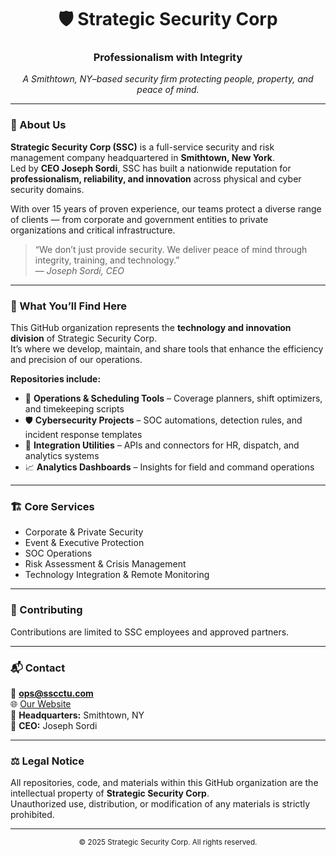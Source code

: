 <!-- Strategic Security Corp README.md -->

<h1 align="center">🛡️ Strategic Security Corp</h1>
<h3 align="center">Professionalism with Integrity</h3>
<p align="center"><i>A Smithtown, NY–based security firm protecting people, property, and peace of mind.</i></p>

---

### 🚨 About Us

**Strategic Security Corp (SSC)** is a full-service security and risk management company headquartered in **Smithtown, New York**.  
Led by **CEO Joseph Sordi**, SSC has built a nationwide reputation for **professionalism, reliability, and innovation** across physical and cyber security domains.

With over 15 years of proven experience, our teams protect a diverse range of clients — from corporate and government entities to private organizations and critical infrastructure.

> “We don’t just provide security. We deliver peace of mind through integrity, training, and technology.”  
> — *Joseph Sordi, CEO*

---

### 🔧 What You’ll Find Here

This GitHub organization represents the **technology and innovation division** of Strategic Security Corp.  
It’s where we develop, maintain, and share tools that enhance the efficiency and precision of our operations.

**Repositories include:**
- 🧭 **Operations & Scheduling Tools** – Coverage planners, shift optimizers, and timekeeping scripts  
- 🛡️ **Cybersecurity Projects** – SOC automations, detection rules, and incident response templates  
- 🧰 **Integration Utilities** – APIs and connectors for HR, dispatch, and analytics systems  
- 📈 **Analytics Dashboards** – Insights for field and command operations  

---

### 🏗️ Core Services

- Corporate & Private Security  
- Event & Executive Protection  
- SOC Operations
- Risk Assessment & Crisis Management  
- Technology Integration & Remote Monitoring  

---

### 🤝 Contributing

Contributions are limited to SSC employees and approved partners.  

---

### 📬 Contact

📧 **ops@sscctu.com**  
🌐 [Our Website](https://sscctu.com)  
🏢 **Headquarters:** Smithtown, NY  
👤 **CEO:** Joseph Sordi  

---

### ⚖️ Legal Notice

All repositories, code, and materials within this GitHub organization are the intellectual property of **Strategic Security Corp**.  
Unauthorized use, distribution, or modification of any materials is strictly prohibited.

---

<p align="center">
  <sub>© 2025 Strategic Security Corp. All rights reserved.</sub>
</p>
